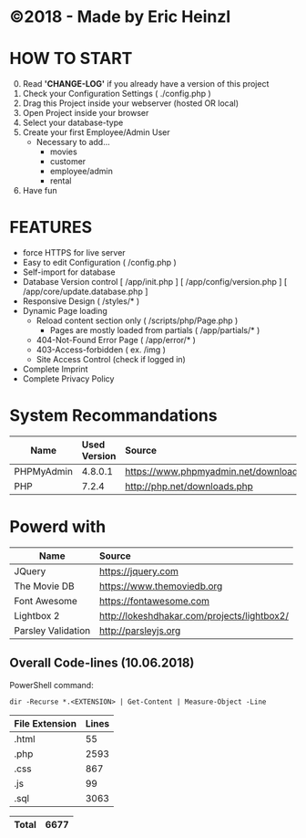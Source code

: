 # ©2018 - Made by Eric Heinzl


HOW TO START
============
0. Read __'CHANGE-LOG'__ if you already have a version of this project
1. Check your Configuration Settings ( ./config.php )
2. Drag this Project inside your webserver (hosted OR local)
3. Open Project inside your browser
4. Select your database-type
5. Create your first Employee/Admin User
    * Necessary to add...
        * movies
        * customer
        * employee/admin
        * rental
6. Have fun

FEATURES
========
* force HTTPS for live server
* Easy to edit Configuration ( /config.php )
* Self-import for database
* Database Version control
    [ /app/init.php ]
    [ /app/config/version.php ]
    [ /app/core/update.database.php ]
* Responsive Design ( /styles/* )
* Dynamic Page loading
    * Reload content section only ( /scripts/php/Page.php )
        * Pages are mostly loaded from partials ( /app/partials/* )
    * 404-Not-Found Error Page ( /app/error/* )
    * 403-Access-forbidden ( ex. <URl>/img )
    * Site Access Control (check if logged in)
* Complete Imprint
* Complete Privacy Policy



System Recommandations
======================
| Name                         | Used Version    | Source                                 |
| ---------------------------- |:--------------- |:-------------------------------------- |
| PHPMyAdmin                   | 4.8.0.1         | https://www.phpmyadmin.net/downloads/  |
| PHP                          | 7.2.4           | http://php.net/downloads.php           |



Powerd with
============
| Name                         | Source                                                      |
| ---------------------------- |:----------------------------------------------------------- |
| JQuery                       | https://jquery.com                                          |
| The Movie DB                 | https://www.themoviedb.org                                  |
| Font Awesome                 | https://fontawesome.com                                     |
| Lightbox 2                   | http://lokeshdhakar.com/projects/lightbox2/                 |
| Parsley Validation           | http://parsleyjs.org                                        |


## Overall Code-lines (10.06.2018)
PowerShell command:
```
dir -Recurse *.<EXTENSION> | Get-Content | Measure-Object -Line
```

| File Extension         | Lines       |
| ---------------------- |:----------- |
| .html                  |   55        |
| .php                   | 2593        |
| .css                   |  867        |
| .js                    |   99        |
| .sql                   | 3063        |

| Total                  | 6677        |
| ---------------------- |:----------- |
